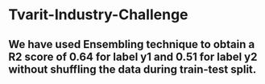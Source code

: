 # Tvarit-Industry-Challenge

## We have used Ensembling technique to obtain a R2 score of 0.64 for label y1 and 0.51 for label y2 without shuffling the data during train-test split.
